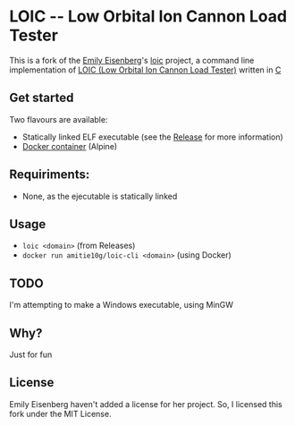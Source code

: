 # LOIC -- Low Orbital Ion Cannon Load Tester

This is a fork of the [Emily Eisenberg](https://github.com/xymostech)'s [loic](https://github.com/xymostech/loic) project, a command line implementation of [LOIC (Low Orbital Ion Cannon Load Tester)](https://en.wikipedia.org/wiki/Low_Orbit_Ion_Cannon) written in [C](https://en.wikipedia.org/wiki/C_%28programming_language%29)

## Get started
Two flavours are available:
* Statically linked ELF executable (see the [Release](https://github.com/Amitie10g/loic/releases/tag/0.1) for more information)
* [Docker container](https://hub.docker.com/r/amitie10g/loic-cli) (Alpine)

## Requiriments:
* None, as the ejecutable is statically linked

## Usage
* ``loic <domain>`` (from Releases)
* ``docker run amitie10g/loic-cli <domain>`` (using Docker)

## TODO
I'm attempting to make a Windows executable, using MinGW

## Why?
Just for fun

## License
Emily Eisenberg haven't added a license for her project. So, I licensed this fork under the MIT License.

